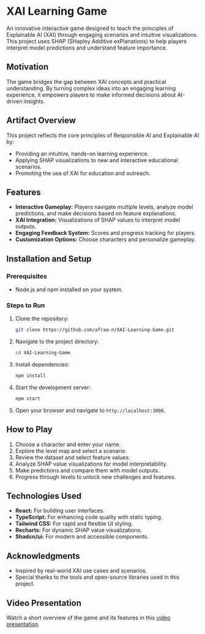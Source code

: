 # XAI Learning Game

An innovative interactive game designed to teach the principles of Explainable AI (XAI) through engaging scenarios and intuitive visualizations. This project uses SHAP (SHapley Additive exPlanations) to help players interpret model predictions and understand feature importance.

## Motivation

The game bridges the gap between XAI concepts and practical understanding. By turning complex ideas into an engaging learning experience, it empowers players to make informed decisions about AI-driven insights.

## Artifact Overview

This project reflects the core principles of Responsible AI and Explainable AI by:
- Providing an intuitive, hands-on learning experience.
- Applying SHAP visualizations to new and interactive educational scenarios.
- Promoting the use of XAI for education and outreach.

## Features

- **Interactive Gameplay:** Players navigate multiple levels, analyze model predictions, and make decisions based on feature explanations.
- **XAI Integration:** Visualizations of SHAP values to interpret model outputs.
- **Engaging Feedback System:** Scores and progress tracking for players.
- **Customization Options:** Choose characters and personalize gameplay.

## Installation and Setup

### Prerequisites
- Node.js and npm installed on your system.

### Steps to Run
1. Clone the repository:
   ```bash
   git clone https://github.com/afraa-n/XAI-Learning-Game.git
   ```
2. Navigate to the project directory:
   ```bash
   cd XAI-Learning-Game
   ```
3. Install dependencies:
   ```bash
   npm install
   ```
4. Start the development server:
   ```bash
   npm start
   ```
5. Open your browser and navigate to `http://localhost:3000`.

## How to Play

1. Choose a character and enter your name.
2. Explore the level map and select a scenario.
3. Review the dataset and select feature values.
4. Analyze SHAP value visualizations for model interpretability.
5. Make predictions and compare them with model outputs.
6. Progress through levels to unlock new challenges and features.

## Technologies Used

- **React:** For building user interfaces.
- **TypeScript:** For enhancing code quality with static typing.
- **Tailwind CSS:** For rapid and flexible UI styling.
- **Recharts:** For dynamic SHAP value visualizations.
- **Shadcn/ui:** For modern and accessible components.

## Acknowledgments

- Inspired by real-world XAI use cases and scenarios.
- Special thanks to the tools and open-source libraries used in this project.

## Video Presentation

Watch a short overview of the game and its features in this [video presentation](https://www.youtube.com/watch?v=BH-4nryS1f0).
